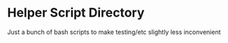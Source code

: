 # Helper Script Directory

Just a bunch of bash scripts to make testing/etc slightly less inconvenient